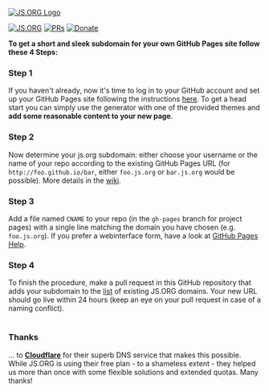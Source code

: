 [![JS.ORG Logo](http://logo.js.org/png/github_header.png)](http://js.org)

[![JS.ORG](https://img.shields.io/badge/js.org-+-FFE70B.svg?style=flat-square)](http://js.org)
[![PRs](https://img.shields.io/github/issues-pr-closed-raw/js-org/js.org.svg?style=flat-square&colorB=31a88b&label=Pull%20Requests)](https://github.com/js-org/js.org/pulls?q=is%3Apr+is%3Aclosed+label%3Aadd)
[![Donate](https://img.shields.io/badge/Donate-for_registrar_fees-blue.svg?style=flat-square&logo=paypal)](https://www.paypal.com/cgi-bin/webscr?cmd=_s-xclick&hosted_button_id=RPBWBDBKW62AC)

**To get a short and sleek subdomain for your own GitHub Pages site follow these
4 Steps:**

### Step 1

If you haven't already, now it's time to log in to your GitHub account and set
up your GitHub Pages site following the instructions
[here](https://pages.github.com/). To get a head start you can simply use the
generator with one of the provided themes and **add some reasonable content to
your new page**.

### Step 2

Now determine your js.org subdomain: either choose your username or the name of
your repo according to the existing GitHub Pages URL (for
`http://foo.github.io/bar`, either `foo.js.org` or `bar.js.org` would be
possible). More details in the [wiki](https://github.com/js-org/js.org/wiki).

### Step 3

Add a file named `CNAME` to your repo (in the `gh-pages` branch for project
pages) with a single line matching the domain you have chosen (e.g.
`foo.js.org`). If you prefer a webinterface form, have a look at
[GitHub Pages Help](https://help.github.com/articles/adding-or-removing-a-custom-domain-for-your-github-pages-site/).

### Step 4

To finish the procedure, make a pull request in this GitHub repository that adds
your subdomain to the
[list](https://github.com/js-org/js.org/blob/master/cnames_active.js) of
existing JS.ORG domains. Your new URL should go live within 24 hours (keep an
eye on your pull request in case of a naming conflict).

#

### Thanks

... to **[Cloudflare](https://www.cloudflare.com)** for their superb DNS service
that makes this possible. While JS.ORG is using their free plan - to a shameless
extent - they helped us more than once with some flexible solutions and extended
quotas. Many thanks!
